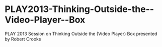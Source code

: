PLAY2013-Thinking-Outside-the--Video-Player--Box
================================================

PLAY 2013 Session on Thinking Outside the (Video Player) Box presented by Robert Crooks
